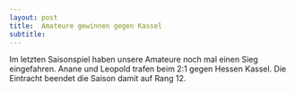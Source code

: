 ```yaml
---
layout: post
title:  Amateure gewinnen gegen Kassel
subtitle:  
---
```


Im letzten Saisonspiel haben unsere Amateure noch mal einen Sieg eingefahren. Anane und Leopold trafen beim 2:1 gegen Hessen Kassel. Die Eintracht beendet die Saison damit auf Rang 12.


